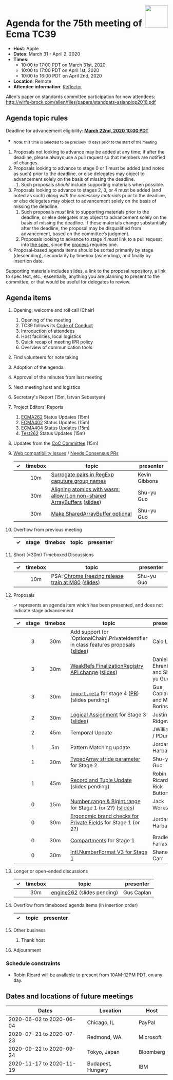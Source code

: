 
<img src="../images/Ecma_RVB-003.jpg" align="right" height="70" alt="" />

# Agenda for the 75th meeting of Ecma TC39

- **Host**: Apple
- **Dates**: March 31 - April 2, 2020
- **Times**:
  - 10:00 to 17:00 PDT on March 31st, 2020
  - 10:00 to 17:00 PDT on April 1st, 2020
  - 10:00 to 16:00 PDT on April 2nd, 2020
- **Location**: Remote
- **Attendee information**: [Reflector](https://github.com/tc39/Reflector/issues/275)

Allen's paper on standards committee participation for new attendees: http://wirfs-brock.com/allen/files/papers/standpats-asianplop2016.pdf

## Agenda topic rules

Deadline for advancement eligibility: [**March 22nd, 2020 10:00 PDT**](https://www.timeanddate.com/countdown/generic?p0=1440&iso=20200322T17&msg=TC39%20Submission%20deadline)
  - <sub>Note: this time is selected to be precisely 10 days prior to the start of the meeting</sub>

1. Proposals not looking to advance may be added at any time; if after the deadline, please always use a pull request so that members are notified of changes.
1. Proposals looking to advance to stage 0 or 1 must be added (and noted as such) prior to the deadline, or else delegates may object to advancement solely on the basis of missing the deadline.
    1. Such proposals *should* include supporting materials when possible.
1. Proposals looking to advance to stages 2, 3, or 4 must be added (and noted as such) *along with the necessary materials* prior to the deadline, or else delegates may object to advancement solely on the basis of missing the deadline.
    1. Such proposals *must* link to supporting materials prior to the deadline, or else delegates may object to advancement solely on the basis of missing the deadline. If these materials change substantially after the deadline, the proposal may be disqualified from advancement, based on the committee’s judgment.
    1. Proposals looking to advance to stage 4 *must* link to a pull request into [the spec](https://github.com/tc39/ecma262), since the [process](https://tc39.github.io/process-document/) requires one.
1. Proposal-based agenda items should be sorted primarily by stage (descending), secondarily by timebox (ascending), and finally by insertion date.

Supporting materials includes slides, a link to the proposal repository, a link to spec text, etc.; essentially, anything you are planning to present to the committee, or that would be useful for delegates to review.

## Agenda items

1. Opening, welcome and roll call (Chair)
    1. Opening of the meeting
    1. TC39 follows its [Code of Conduct](https://tc39.github.io/code-of-conduct/)
    1. Introduction of attendees
    1. Host facilities, local logistics
    1. Quick recap of meeting IPR policy
    1. Overview of communication tools
1. Find volunteers for note taking
1. Adoption of the agenda
1. Approval of the minutes from last meeting
1. Next meeting host and logistics
1. Secretary's Report (15m, Istvan Sebestyen)
1. Project Editors’ Reports
    1. [ECMA262](https://github.com/tc39/ecma262) Status Updates (15m)
    1. [ECMA402](https://github.com/tc39/ecma402) Status Updates (15m)
    1. [ECMA404](https://www.ecma-international.org/publications/standards/Ecma-404.htm) Status Updates (15m)
    1. [Test262](https://github.com/tc39/test262) Status Updates (15m)
1. Updates from the [CoC Committee](https://tc39.es/code-of-conduct/#code-of-conduct-committee) (15m)
1. [Web compatibility issues](https://github.com/tc39/ecma262/issues?utf8=✓&q=is%3Aopen+label%3A%22web+reality%22+is%3Aissue) / [Needs Consensus PRs](https://github.com/tc39/ecma262/pulls?q=is%3Apr+is%3Aopen+label%3A%22needs+consensus%22)

    | ✓ | timebox | topic | presenter |
    |:-:|:-------:|-------|-----------|
    |   | 10m     | [Surrogate pairs in RegExp caputure group names](https://github.com/tc39/ecma262/pull/1869) | Kevin Gibbons |
    |   | 30m     | [Aligning atomics with wasm: allow it on non-shared ArrayBuffers](https://github.com/tc39/ecma262/pull/1908) ([slides](https://docs.google.com/presentation/d/1XbYYB-V08H4Wk41cPtxITInqgxFI03WZIsj5airUqkI/edit?usp=sharing)) | Shu-yu Guo |
    |   | 30m     | [Make SharedArrayBuffer optional](https://github.com/tc39/ecma262/pull/1903) | Shu-yu Guo |

1. Overflow from previous meeting

    | ✓ | stage   |timebox| topic | presenter |
    |:-:|:-------:|-------|-------|-----------|

1. Short (&le;30m) Timeboxed Discussions

    | ✓ | timebox | topic | presenter |
    |:-:|:-------:|-------|-----------|
    |   | 10m     | PSA: [Chrome freezing release train at M80](https://twitter.com/ChromiumDev/status/1240322481778569216?s=20) ([slides](https://docs.google.com/presentation/d/119Pdby2Z45ClYSqQIAQ0vK-24EYaxLOTIRBb6YWZCfs/edit?usp=sharing)) | Shu-yu Guo |

1. Proposals

    ✓ represents an agenda item which has been presented, and does not indicate stage advancement

    | ✓ | stage | timebox | topic | presenter |
    |:-:|:-----:|:-------:|-------|-----------|
    |   | 3     | 30m     | Add support for 'OptionalChain'.PrivateIdentifier in class features proposals ([slides](https://docs.google.com/presentation/d/1QxnawLOMxjvXo7nHzjP33E2lMP2f9LC7ywEWKUUoyHs/edit?usp=sharing)) | Caio Lima |
    |   | 3     | 30m     | [WeakRefs FinalizationRegistry API change](https://github.com/tc39/proposal-weakrefs/pull/187) ([slides](https://docs.google.com/presentation/d/1mT9qcho2gGGDTNFd5KnOTvweJ9NFM_fbmxbGnZz5H4s/edit#slide=id.p)) | Daniel Ehrenberg and Shu-yu Guo |
    |   | 3     | 30m     | [`import.meta`][] for stage 4 ([PR][import-meta-pr]) (slides pending) | Gus Caplan and Myles Borins |
    |   | 2     | 30m     | [Logical Assignment](https://github.com/tc39/proposal-logical-assignment) for Stage 3 ([slides](https://docs.google.com/presentation/d/16WVyQifraT3sYwSb7e8xaTv3mE85ti0v8dlnBK7yBCA/edit)) | Justin Ridgewell |
    |   | 2     | 45m     | Temporal Update | JWilliams / PDunkel |
    |   | 1     | 5m      | Pattern Matching update | Jordan Harband |
    |   | 1     | 30m     | [TypedArray stride parameter](https://tc39.es/proposal-typedarray-stride/) for Stage 2 | Shu-yu Guo |
    |   | 1     | 45m     | [Record and Tuple Update](https://github.com/tc39/proposal-record-tuple) (slides pending) | Robin Ricard / Rick Button |
    |   | 0     | 15m     | [Number.range & BigInt.range][number-bigint-range] for Stage 1 (or 2?) ([slides](https://docs.google.com/presentation/d/1JD9SrOEtGEviPYJ3LQGKRqDHYeF-EIt7RHB92hKPWzo/)) | Jack Works |
    |   | 0     | 30m     | [Ergonomic brand checks for Private Fields][private-fields-in-in] for Stage 1 (or 2?) | Jordan Harband |
    |   | 0     | 30m     | [Compartments][proposal-compartments] for Stage 1| Bradley Farias |
    |   | 0     | 30m     | [Intl.NumberFormat V3 for Stage 1](https://github.com/sffc/proposal-intl-numberformat-v3) | Shane F. Carr |

1. Longer or open-ended discussions

    | ✓ | timebox | topic | presenter |
    |:-:|:-------:|-------|-----------|
    |   | 30m     | [engine262](https://engine262.js.org) (slides pending) | Gus Caplan |

1. Overflow from timeboxed agenda items (in insertion order)

    | ✓ | topic | presenter |
    |:-:|-------|-----------|

1. Other business
    1. Thank host
1. Adjournment

### Schedule constraints

- Robin Ricard will be available to present from 10AM-12PM PDT, on any day.

## Dates and locations of future meetings

| Dates                    | Location          | Host                    |
|--------------------------|-------------------|-------------------------|
| 2020-06-02 to 2020-06-04 | Chicago, IL       | PayPal                  |
| 2020-07-21 to 2020-07-23 | Redmond, WA.      | Microsoft               |
| 2020-09-22 to 2020-09-24 | Tokyo, Japan      | Bloomberg               |
| 2020-11-17 to 2020-11-19 | Budapest, Hungary | IBM                     |

[`import.meta`]: https://github.com/tc39/proposal-import-meta
[import-meta-pr]: https://github.com/tc39/ecma262/pull/1892
[private-fields-in-in]: https://github.com/ljharb/proposal-private-fields-in-in
[number-bigint-range]: https://github.com/Jack-Works/proposal-Number.range
[proposal-compartments]: https://github.com/bmeck/proposal-compartments
